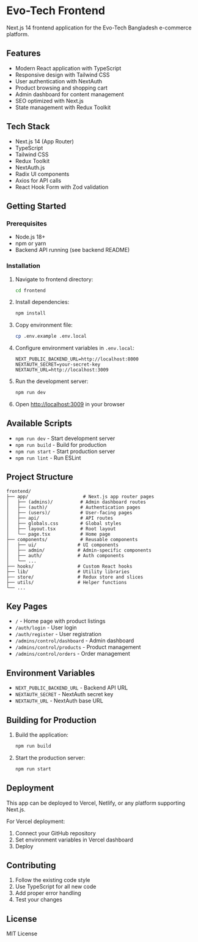 # Evo-Tech Frontend

Next.js 14 frontend application for the Evo-Tech Bangladesh e-commerce platform.

## Features

- Modern React application with TypeScript
- Responsive design with Tailwind CSS
- User authentication with NextAuth
- Product browsing and shopping cart
- Admin dashboard for content management
- SEO optimized with Next.js
- State management with Redux Toolkit

## Tech Stack

- Next.js 14 (App Router)
- TypeScript
- Tailwind CSS
- Redux Toolkit
- NextAuth.js
- Radix UI components
- Axios for API calls
- React Hook Form with Zod validation

## Getting Started

### Prerequisites

- Node.js 18+
- npm or yarn
- Backend API running (see backend README)

### Installation

1. Navigate to frontend directory:
   ```bash
   cd frontend
   ```

2. Install dependencies:
   ```bash
   npm install
   ```

3. Copy environment file:
   ```bash
   cp .env.example .env.local
   ```

4. Configure environment variables in `.env.local`:
   ```
   NEXT_PUBLIC_BACKEND_URL=http://localhost:8000
   NEXTAUTH_SECRET=your-secret-key
   NEXTAUTH_URL=http://localhost:3009
   ```

5. Run the development server:
   ```bash
   npm run dev
   ```

6. Open [http://localhost:3009](http://localhost:3009) in your browser

## Available Scripts

- `npm run dev` - Start development server
- `npm run build` - Build for production
- `npm run start` - Start production server
- `npm run lint` - Run ESLint

## Project Structure

```
frontend/
├── app/                    # Next.js app router pages
│   ├── (admins)/          # Admin dashboard routes
│   ├── (auth)/            # Authentication pages
│   ├── (users)/           # User-facing pages
│   ├── api/               # API routes
│   ├── globals.css        # Global styles
│   ├── layout.tsx         # Root layout
│   └── page.tsx           # Home page
├── components/            # Reusable components
│   ├── ui/               # UI components
│   ├── admin/            # Admin-specific components
│   ├── auth/             # Auth components
│   └── ...
├── hooks/                # Custom React hooks
├── lib/                  # Utility libraries
├── store/                # Redux store and slices
├── utils/                # Helper functions
└── ...
```

## Key Pages

- `/` - Home page with product listings
- `/auth/login` - User login
- `/auth/register` - User registration
- `/admins/control/dashboard` - Admin dashboard
- `/admins/control/products` - Product management
- `/admins/control/orders` - Order management

## Environment Variables

- `NEXT_PUBLIC_BACKEND_URL` - Backend API URL
- `NEXTAUTH_SECRET` - NextAuth secret key
- `NEXTAUTH_URL` - NextAuth base URL

## Building for Production

1. Build the application:
   ```bash
   npm run build
   ```

2. Start the production server:
   ```bash
   npm run start
   ```

## Deployment

This app can be deployed to Vercel, Netlify, or any platform supporting Next.js.

For Vercel deployment:
1. Connect your GitHub repository
2. Set environment variables in Vercel dashboard
3. Deploy

## Contributing

1. Follow the existing code style
2. Use TypeScript for all new code
3. Add proper error handling
4. Test your changes

## License

MIT License
